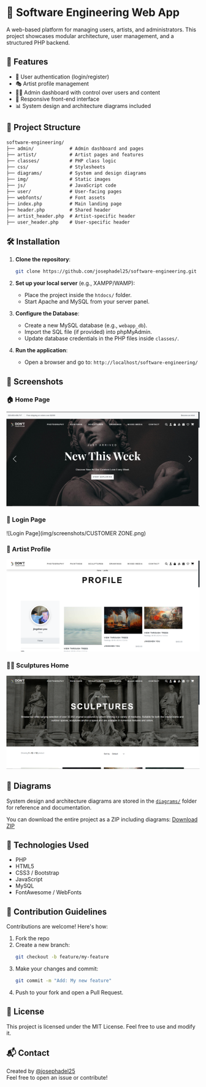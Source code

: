 
# 🎨 Software Engineering Web App

A web-based platform for managing users, artists, and administrators. This project showcases modular architecture, user management, and a structured PHP backend.

## 📌 Features

- 🔐 User authentication (login/register)
- 🎭 Artist profile management
- 🧑‍💼 Admin dashboard with control over users and content
- 📱 Responsive front-end interface
- 📊 System design and architecture diagrams included

## 📂 Project Structure

```
software-engineering/
├── admin/             # Admin dashboard and pages
├── artist/            # Artist pages and features
├── classes/           # PHP class logic
├── css/               # Stylesheets
├── diagrams/          # System and design diagrams
├── img/               # Static images
├── js/                # JavaScript code
├── user/              # User-facing pages
├── webfonts/          # Font assets
├── index.php          # Main landing page
├── header.php         # Shared header
├── artist_header.php  # Artist-specific header
├── user_header.php    # User-specific header
```

## 🛠️ Installation

1. **Clone the repository**:
   ```bash
   git clone https://github.com/josephadel25/software-engineering.git
   ```

2. **Set up your local server** (e.g., XAMPP/WAMP):
   - Place the project inside the `htdocs/` folder.
   - Start Apache and MySQL from your server panel.

3. **Configure the Database**:
   - Create a new MySQL database (e.g., `webapp_db`).
   - Import the SQL file (if provided) into phpMyAdmin.
   - Update database credentials in the PHP files inside `classes/`.

4. **Run the application**:
   - Open a browser and go to: `http://localhost/software-engineering/`

## 📸 Screenshots

### 🏠 Home Page
![Home Page](img/screenshots/home.png)

### 🔐 Login Page
![Login Page](img/screenshots/CUSTOMER ZONE.png)

### 🎨 Artist Profile
![Artist Profile](img/screenshots/artist_profile.png)

### 🧑‍💼 Sculptures Home
![Admin Dashboard](img/screenshots/Sculptures-home.png)

## 🧭 Diagrams

System design and architecture diagrams are stored in the [`diagrams/`](diagrams/) folder for reference and documentation.

You can download the entire project as a ZIP including diagrams:
[Download ZIP](https://github.com/josephadel25/software-engineering/archive/refs/heads/main.zip)

## 🧪 Technologies Used

- PHP
- HTML5
- CSS3 / Bootstrap
- JavaScript
- MySQL
- FontAwesome / WebFonts

## 🤝 Contribution Guidelines

Contributions are welcome! Here's how:

1. Fork the repo
2. Create a new branch:
   ```bash
   git checkout -b feature/my-feature
   ```
3. Make your changes and commit:
   ```bash
   git commit -m "Add: My new feature"
   ```
4. Push to your fork and open a Pull Request.

## 📄 License

This project is licensed under the MIT License. Feel free to use and modify it.

## 📬 Contact

Created by [@josephadel25](https://github.com/josephadel25)  
Feel free to open an issue or contribute!
